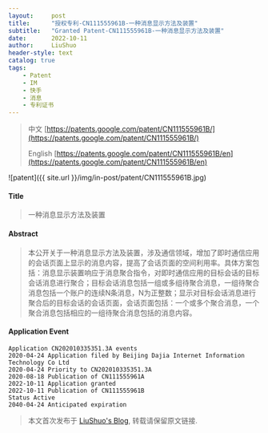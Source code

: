 ```yaml
---
layout:     post
title:      "授权专利-CN111555961B-一种消息显示方法及装置"
subtitle:   "Granted Patent-CN111555961B-一种消息显示方法及装置"
date:       2022-10-11
author:     LiuShuo
header-style: text
catalog: true
tags:
    - Patent
    - IM
    - 快手
    - 消息
    - 专利证书
---
```

> 中文 [https://patents.google.com/patent/CN111555961B/](https://patents.google.com/patent/CN111555961B/)
>
> English [https://patents.google.com/patent/CN111555961B/en](https://patents.google.com/patent/CN111555961B/en)

![patent]({{ site.url }}/img/in-post/patent/CN111555961B.jpg)
#### Title
> 一种消息显示方法及装置




















#### Abstract
> 本公开关于一种消息显示方法及装置，涉及通信领域，增加了即时通信应用的会话页面上显示的消息内容，提高了会话页面的空间利用率。具体方案包括：消息显示装置响应于消息聚合指令，对即时通信应用的目标会话的目标会话消息进行聚合；目标会话消息包括一组或多组待聚合消息，一组待聚合消息包括一个账户的连续N条消息，N为正整数；显示对目标会话消息进行聚合后的目标会话的会话页面，会话页面包括：一个或多个聚合消息，一个聚合消息包括相应的一组待聚合消息包括的消息内容。





















#### Application Event
```
Application CN202010335351.3A events 
2020-04-24 Application filed by Beijing Dajia Internet Information Technology Co Ltd
2020-04-24 Priority to CN202010335351.3A
2020-08-18 Publication of CN111555961A
2022-10-11 Application granted
2022-10-11 Publication of CN111555961B
Status Active
2040-04-24 Anticipated expiration
```
> 本文首次发布于 [LiuShuo's Blog](https://liushuo.me), 
转载请保留原文链接.
